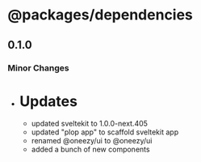 # @packages/dependencies

## 0.1.0

### Minor Changes

- # Updates
  - updated sveltekit to 1.0.0-next.405
  - updated "plop app" to scaffold sveltekit app
  - renamed @oneezy/ui to @oneezy/ui
  - added a bunch of new components
